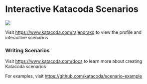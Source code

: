 # Interactive Katacoda Scenarios

[![](http://shields.katacoda.com/katacoda/rajendraxd/count.svg)](https://www.katacoda.com/rajendraxd "Get your profile on Katacoda.com")

Visit https://www.katacoda.com/rajendraxd to view the profile and interactive scenarios

### Writing Scenarios
Visit https://www.katacoda.com/docs to learn more about creating Katacoda scenarios

For examples, visit https://github.com/katacoda/scenario-example
